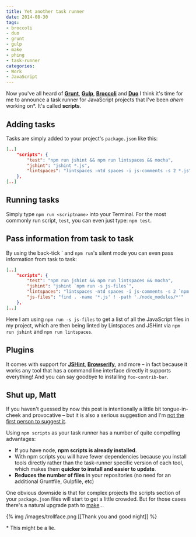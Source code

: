 ```yaml
---
title: Yet another task runner
date: 2014-08-30
tags:
- broccoli
- duo
- grunt
- gulp
- make
- phing
- task-runner
categories:
- Work
- JavaScript
---
```

Now you've all heard of **[Grunt](http://gruntjs.com/)**, **[Gulp](http://gulpjs.com/)**, **[Broccoli](https://github.com/joliss/broccoli)** and **[Duo](http://duojs.org/)** I think it's time for me to announce a task runner for JavaScript projects that I've been *ahem* working on*. It's called **scripts**.

## Adding tasks

Tasks are simply added to your project's `package.json` like this:

```json
[..]
	"scripts": {
		"test": "npm run jshint && npm run lintspaces && mocha",
		"jshint": "jshint *.js",
		"lintspaces": "lintspaces -ntd spaces -i js-comments -s 2 *.js"
	},
[..]
```

## Running tasks

Simply type `npm run <scriptname>` into your Terminal. For the most commonly run script, `test`, you can even just type: `npm test`.

## Pass information from task to task

By using the back-tick \` and `npm run`'s silent mode you can even pass information from task to task:

```json
[..]
	"scripts": {
		"test": "npm run jshint && npm run lintspaces && mocha",
		"jshint": "jshint `npm run -s js-files`",
		"lintspaces": "lintspaces -ntd spaces -i js-comments -s 2 `npm run -s js-files`",
		"js-files": "find . -name '*.js' ! -path './node_modules/*'"
	},
[..]
```

Here I am using `npm run -s js-files` to get a list of all the JavaScript files in my project, which are then being linted by Lintspaces and JSHint via `npm run jshint` and `npm run lintspaces`.

## Plugins

It comes with support for **[JSHint](http://jshint.com/)**, **[Browserify](https://github.com/substack/node-browserify)**, and more – in fact because it works any tool that has a command line interface directly it supports everything! And you can say goodbye to installing `foo-contrib-bar`.

## Shut up, Matt

If you haven't guessed by now this post is intentionally a little bit tongue-in-cheek and provocative – but it is also a serious suggestion and I'm [not the first person to suggest it](http://substack.net/task_automation_with_npm_run).

Using `npm scripts` as your task runner has a number of quite compelling advantages:

- If you have node, **npm scripts is already installed**.
- With npm scripts you will have fewer dependencies because you install tools directly rather than the task-runner specific version of each tool, which makes them **quicker to install and easier to update**.
- **Reduces the number of files** in your repositories (no need for an additional Gruntfile, Gulpfile, etc)

One obvious downside is that for complex projects the scripts section of your `package.json` files will start to get a little crowded. But for those cases there's a natural upgrade path to [make](http://mrbook.org/tutorials/make/)…

{% img /images/trollface.png [[Thank you and good night]] %}

\* This might be a lie.
